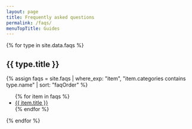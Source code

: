 ```yaml
---
layout: page
title: Frequently asked questions
permalink: /faqs/
menuTopTitle: Guides
---
```


{% for type in site.data.faqs %}
## {{ type.title }}
  {% assign faqs = site.faqs | where_exp: "item", "item.categories contains type.name" | sort: "faqOrder" %}
<ul>
  {% for item in faqs %}
    <li>
      <a href="{{ item.url }}">{{ item.title }}</a>
    </li>
  {% endfor %}
</ul>
{% endfor %}
